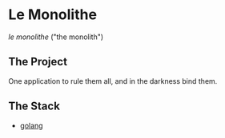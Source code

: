 # Le Monolithe
_le monolithe_ ("the monolith")

## The Project
One application to rule them all, and in the darkness bind them.

## The Stack
- [golang](https://golang.org/)
